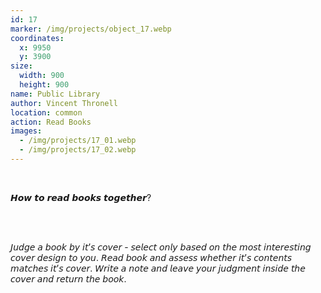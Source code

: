 ```yaml
---
id: 17
marker: /img/projects/object_17.webp
coordinates:
  x: 9950
  y: 3900
size:
  width: 900
  height: 900
name: Public Library
author: Vincent Thronell
location: common
action: Read Books
images:
  - /img/projects/17_01.webp
  - /img/projects/17_02.webp
---
```


<br>

𝙃𝙤𝙬 𝙩𝙤 𝙧𝙚𝙖𝙙 𝙗𝙤𝙤𝙠𝙨 𝙩𝙤𝙜𝙚𝙩𝙝𝙚𝙧?

<br>

<br>

𝘑𝘶𝘥𝘨𝘦 𝘢 𝘣𝘰𝘰𝘬 𝘣𝘺 𝘪𝘵’𝘴 𝘤𝘰𝘷𝘦𝘳 - 𝘴𝘦𝘭𝘦𝘤𝘵 𝘰𝘯𝘭𝘺 𝘣𝘢𝘴𝘦𝘥 𝘰𝘯 𝘵𝘩𝘦 𝘮𝘰𝘴𝘵 𝘪𝘯𝘵𝘦𝘳𝘦𝘴𝘵𝘪𝘯𝘨 𝘤𝘰𝘷𝘦𝘳 𝘥𝘦𝘴𝘪𝘨𝘯 𝘵𝘰 𝘺𝘰𝘶.
𝘙𝘦𝘢𝘥 𝘣𝘰𝘰𝘬 𝘢𝘯𝘥 𝘢𝘴𝘴𝘦𝘴𝘴 𝘸𝘩𝘦𝘵𝘩𝘦𝘳 𝘪𝘵’𝘴 𝘤𝘰𝘯𝘵𝘦𝘯𝘵𝘴 𝘮𝘢𝘵𝘤𝘩𝘦𝘴 𝘪𝘵’𝘴 𝘤𝘰𝘷𝘦𝘳.
𝘞𝘳𝘪𝘵𝘦 𝘢 𝘯𝘰𝘵𝘦 𝘢𝘯𝘥 𝘭𝘦𝘢𝘷𝘦 𝘺𝘰𝘶𝘳 𝘫𝘶𝘥𝘨𝘮𝘦𝘯𝘵 𝘪𝘯𝘴𝘪𝘥𝘦 𝘵𝘩𝘦 𝘤𝘰𝘷𝘦𝘳 𝘢𝘯𝘥 𝘳𝘦𝘵𝘶𝘳𝘯 𝘵𝘩𝘦 𝘣𝘰𝘰𝘬.

<br>

<br>
